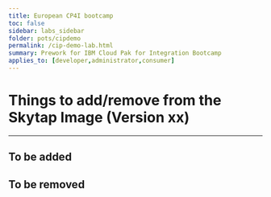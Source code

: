 ```yaml
---
title: European CP4I bootcamp
toc: false
sidebar: labs_sidebar
folder: pots/cipdemo
permalink: /cip-demo-lab.html
summary: Prework for IBM Cloud Pak for Integration Bootcamp
applies_to: [developer,administrator,consumer]
---
```


# Things to add/remove from the Skytap Image (Version xx)
----------------

## To be added




## To be removed
